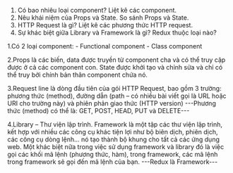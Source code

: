 1. Có bao nhiêu loại component? Liệt kê các component.
2. Nêu khái niệm của Props và State. So sánh Props và State.
3. HTTP Request là gì? Liệt kê các phương thức HTTP request.
4. Sự khác biệt giữa Library và Framework là gì? Redux thuộc loại nào?

1.Có 2 loại component: - Functional component
                       - Class component

2.Props là các biến, data được truyền từ component cha và có thể truy cập được ở cả các component con. 
State được khởi tạo và chỉnh sửa và chỉ có thể truy bởi chính bản thân component chứa nó.

3.Request line là dòng đầu tiên của gói HTTP Request, bao gồm 3 trường: phương thức (method), đường dẫn (path – có nhiều bài viết gọi là URL hoặc URI cho trường này) và phiên phản giao thức (HTTP version) 
---Phương thức (method) có thể là: GET, POST, HEAD, PUT và DELETE---

4.Library – Thư viện lập trình. Framework là một tập các thư viện lập trình, kết hợp với nhiều các công cụ khác tiện lợi như bộ biên dịch, phiên dịch, các công cụ dòng lệnh… nó tạo thành bộ khung cho tất cả các ứng dụng web.
Một khác biệt nữa trong việc sử dụng framework và library đó là việc gọi các khối mã lệnh (phương thức, hàm), trong framework, các mã lệnh trong framework sẽ gọi đến mã lệnh của bạn.
---Redux là Framework---
